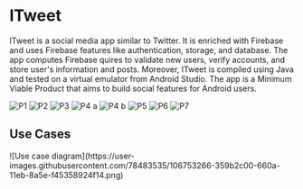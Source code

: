 <h1> ITweet </h1>
<p1>
ITweet is a social media app similar to Twitter. It is enriched with Firebase and uses Firebase features like authentication, storage, and database. 
The app computes Firebase quires to validate new users, verify accounts, and store user's information and posts. 
Moreover, ITweet is compiled using Java and tested on a virtual emulator from Android Studio. 
The app is a Minimum Viable Product that aims to build social features for Android users.</p1>

![P1](https://user-images.githubusercontent.com/78483535/106751943-a80b0c80-6608-11eb-8363-840077d0985c.PNG)
![P2](https://user-images.githubusercontent.com/78483535/106751945-a8a3a300-6608-11eb-8c2d-f2a3f36a4a50.PNG)
![P3](https://user-images.githubusercontent.com/78483535/106751947-a93c3980-6608-11eb-8718-10ff6d30f397.PNG)
![P4 a](https://user-images.githubusercontent.com/78483535/106751950-a9d4d000-6608-11eb-88d5-de7d70d88771.PNG)
![P4 b](https://user-images.githubusercontent.com/78483535/106751961-ae00ed80-6608-11eb-9fa1-1ae5a56cbf2b.PNG)
![P5](https://user-images.githubusercontent.com/78483535/106751970-af321a80-6608-11eb-963f-edd6778c9bd6.PNG)
![P6](https://user-images.githubusercontent.com/78483535/106751931-a3deef00-6608-11eb-804f-afb5883804f3.PNG)
![P7](https://user-images.githubusercontent.com/78483535/106751942-a7727600-6608-11eb-9203-988120111283.PNG)

<h2> Use Cases </h2>
<p2>![Use case diagram](https://user-images.githubusercontent.com/78483535/106753266-359b2c00-660a-11eb-8a5e-f45358924f14.png)</p2>
